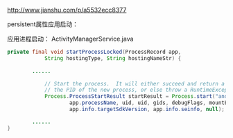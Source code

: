 <http://www.jianshu.com/p/a5532ecc8377>


persistent属性应用启动：


应用进程启动：
ActivityManagerService.java

```java
private final void startProcessLocked(ProcessRecord app,
            String hostingType, String hostingNameStr) {
        
        ......

            // Start the process.  It will either succeed and return a result containing
            // the PID of the new process, or else throw a RuntimeException.
            Process.ProcessStartResult startResult = Process.start("android.app.ActivityThread",
                    app.processName, uid, uid, gids, debugFlags, mountExternal,
                    app.info.targetSdkVersion, app.info.seinfo, null);

        ......
}
```
